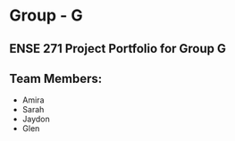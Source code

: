# Group - G
## ENSE 271 Project Portfolio for Group G
## Team Members:
 * Amira
 * Sarah
 * Jaydon
 * Glen

